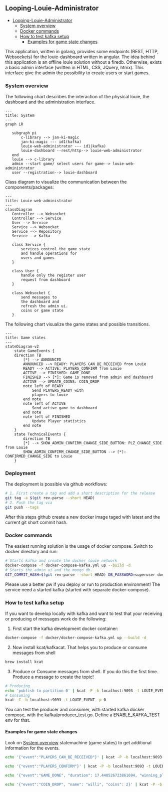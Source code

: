## Looping-Louie-Administrator

- [Looping-Louie-Administrator](#looping-louie-administrator)
    * [System overview](#system-overview)
    * [Docker commands](#docker-commands)
    * [How to test kafka setup](#how-to-test-kafka-setup)
        + [Examples for game state changes](#examples-for-game-state-changes)

This application, written in golang, provides some endpoints (REST, HTTP, Websockets) for the
louie-dashboard written in angular. The idea behind this application is an offline
louie solution without a firedb.
Otherwise, exists a basic admin interface (written in HTML, CSS, JQuery, htmx). This interface 
give the admin the possibility to create users or start games.

### System overview

The following chart describes the interaction of the physical louie, the dashboard and the administration interface. 

 ```mermaid 
---
title: System
---
graph LR

    subgraph pi
        c-library --> jan-ki-magic
        jan-ki-magic --- id1(kafka)
        louie-web-administrator --- id1(kafka)
        louie-dashboard --rest/http--> louie-web-administrator
    end
    louie --> c-library
    admin --start game/ select users for game--> louie-web-administrator
    user --registration--> louie-dashboard
 ```

Class diagram to visualize the communication between the components/packages:

 ```mermaid 
---
title: Louie-web-administrator
---
classDiagram
    Controller --> Websocket
    Controller --> Service
    User --> Service
    Service --> Websocket
    Service --> Repository
    Service --> Kafka

    class Service {
        services control the game state 
        and handle operations for
        users and games
    }

    class User {
        handle only the register user
        request from dashboard
    }

    class Websocket {
        send messages to
        the dashboard and
        refresh the admin ui. 
        coins or game state
    }
 ```

The following chart visualize the game states and possible transitions.

```mermaid 
---
title: Game states
---
stateDiagram-v2
    state GameEvents {
    direction TB
        [*] --> ANNOUNCED
        ANNOUNCED --> READY: PLAYERS_CAN_BE_RECEIVED from Louie
        READY --> ACTIVE: PLAYERS_CONFIRM from Louie
        ACTIVE --> FINISHED: GAME_DONE
        FINISHED --> [*]: Game is removed from admin and dashboard
        ACTIVE --> UPDATE_COINS: COIN_DROP
        note left of READY
            Send PLAYERS_READY with
            players to louie
        end note
        note left of ACTIVE
            Send active game to dashboard
        end note
        note left of FINISHED
            Update Player statistics
        end note
    }
    state TechnicalEvents {
        direction TB
        [*] --> SHOW_ADMIN_CONFIRM_CHANGE_SIDE_BUTTON: PLZ_CHANGE_SIDE from Louie
        SHOW_ADMIN_CONFIRM_CHANGE_SIDE_BUTTON --> [*]: CONFIRMED_CHANGE_SIDE to Louie
    }
```

### Deployment

The deployment is possible via github workflows:

```bash
# 1. First create a tag and add a short description for the release
git tag -a $(git rev-parse --short HEAD)
# 2. Push the tag via
git push --tags 
```
After this steps github create a new docker image taged with latest and the
current git short commit hash. 

### Docker commands

The easiest running solution is the usage of docker compose. Switch to docker directory and run:
```bash
# Starts kafka and create the docker louie network
docker-compose -f docker-compose-kafka.yml up --build -d
# Starts the admin ui and the mongo db
GIT_COMMIT_HASH=$(git rev-parse --short HEAD) DB_PASSWORD=superuser docker-compose up --build -d
```
Please use a better pw if you deploy or run to production environment!
The service need a started kafka (started with separate docker-compose). 

### How to test kafka setup

If you want to develop locally with kafka and want to test that your receiving or producing of messages work do the 
following:

1. First start the kafka development docker container:
```bash
docker-compose -f docker/docker-compose-kafka.yml up --build -d
```
2. Now install kcat/kafkacat. That helps you to produce or consume messages from shell
```bash
brew install kcat
```
3. Produce or Consume messages from shell. If you do this the first time. Produce a message to create the topic!
```bash
# Producing 
echo 'publish to partition 0' | kcat -P -b localhost:9093 -t LOUIE_EVENT -p 0
# Consuming
kcat -C -b localhost:9093 -t LOUIE_EVENT -p 0
```

You can test the producer and consumer, with started kafka docker compose, with the kafka/producer_test.go. Define a
ENABLE_KAFKA_TEST env for that.

#### Examples for game state changes

Look on [System overview](#system-overview) statemachine (game states) to get additional
information for the events.

```bash
echo '{"event":"PLAYERS_CAN_BE_RECEIVED"}' | kcat -P -b localhost:9093 -t LOUIE_EVENT -p 0
```
```bash
echo '{"event":"PLAYERS_CONFIRM"}' | kcat -P -b localhost:9093 -t LOUIE_EVENT -p 0
```
```bash
echo '{"event":"GAME_DONE", "duration": 17.440526723861694, "winning_player": {"name": "anton"}}' | kcat -P -b localhost:9093 -t LOUIE_EVENT -p 0
```
```bash
echo '{"event":"COIN_DROP", "name": "willi", "coins": 2}' | kcat -P -b localhost:9093 -t LOUIE_EVENT -p 0
```